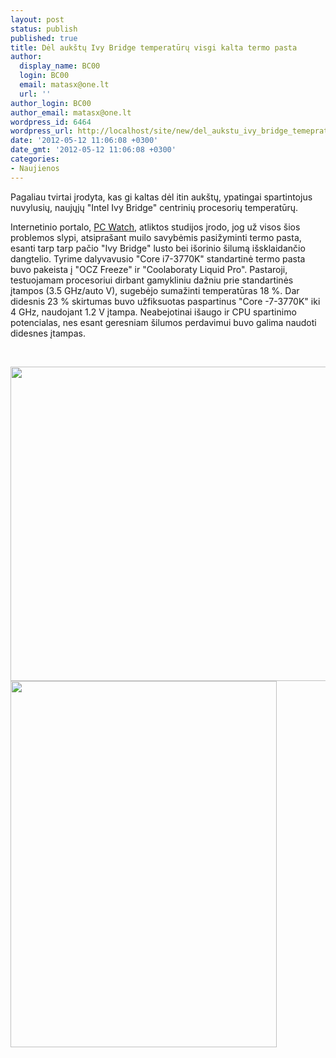 ```yaml
---
layout: post
status: publish
published: true
title: Dėl aukštų Ivy Bridge temperatūrų visgi kalta termo pasta
author:
  display_name: BC00
  login: BC00
  email: matasx@one.lt
  url: ''
author_login: BC00
author_email: matasx@one.lt
wordpress_id: 6464
wordpress_url: http://localhost/site/new/del_aukstu_ivy_bridge_temepratutu/
date: '2012-05-12 11:06:08 +0300'
date_gmt: '2012-05-12 11:06:08 +0300'
categories:
- Naujienos
---
```

<p>
	Pagaliau tvirtai įrodyta, kas gi kaltas dėl itin auk&scaron;tų, ypatingai spartintojus nuvylusių, naujųjų &quot;Intel Ivy Bridge&quot; centrinių procesorių temperatūrų.</p>
<p>
	Internetinio portalo, <a href="http://pc.watch.impress.co.jp/docs/column/sebuncha/20120511_532119.html">PC Watch</a>, atliktos studijos įrodo, jog už visos &scaron;ios problemos slypi, atsipra&scaron;ant muilo savybėmis pasižyminti termo pasta, esanti tarp tarp pačio &quot;Ivy Bridge&quot; lusto bei i&scaron;orinio &scaron;ilumą i&scaron;sklaidančio dangtelio. Tyrime dalyvavusio &quot;Core i7-3770K&quot; standartinė termo pasta buvo pakeista į &quot;OCZ Freeze&quot; ir &quot;Coolaboraty Liquid Pro&quot;. Pastaroji, testuojamam procesoriui dirbant gamykliniu dažniu prie standartinės įtampos (3.5 GHz/auto V), sugebėjo sumažinti temperatūras 18 %. Dar didesnis 23 % skirtumas buvo užfiksuotas paspartinus &quot;Core -7-3770K&quot; iki 4 GHz, naudojant 1.2 V įtampa. Neabejotinai i&scaron;augo ir CPU spartinimo potencialas, nes esant geresniam &scaron;ilumos perdavimui buvo galima naudoti didesnes įtampas.</p>
<p>
	&nbsp;</p>
<p>
	<img alt="" src="http://technews.lt/userfiles/114b.jpg" style="width: 520px; height: 503px;" /><img alt="" src="http://technews.lt/userfiles/114a.jpg" style="width: 426px; height: 586px;" /></p>
